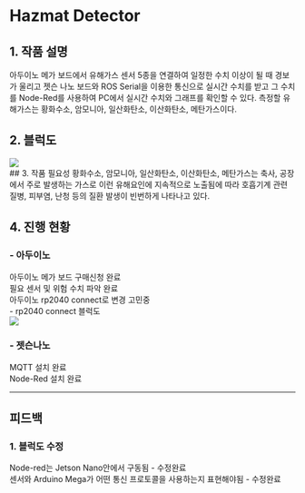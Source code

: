 # Hazmat Detector

## 1. 작품 설명
아두이노 메가 보드에서 유해가스 센서 5종을 연결하여 일정한 수치 이상이 될 때 경보가 울리고 젯슨 나노 보드와 ROS Serial을 이용한 통신으로 실시간 수치를 받고 그 수치를 Node-Red를 사용하여 PC에서 실시간 수치와 그래프를 확인할 수 있다. 측정할 유해가스는 황화수소, 암모니아, 일산화탄소, 이산화탄소, 메탄가스이다.<br/>

## 2. 블럭도
<img src="https://user-images.githubusercontent.com/65072588/175460913-06f60b67-47e3-4be5-84d6-f6b2cd46141b.PNG">
<br/>
## 3. 작품 필요성
황화수소, 암모니아, 일산화탄소, 이산화탄소, 메탄가스는 축사, 공장에서 주로 발생하는 가스로 이런 유해요인에 지속적으로 노출됨에 따라 호흡기계 관련 질병, 피부염, 난청 등의 질환 발생이 빈번하게 나타나고 있다. <br/>

## 4. 진행 현황
### - 아두이노
아두이노 메가 보드 구매신청 완료<br/>
필요 센서 및 위험 수치 파악 완료<br/>
아두이노 rp2040 connect로 변경 고민중<br/> - rp2040 connect 블럭도<br/>
<img src="https://user-images.githubusercontent.com/65072588/175474412-fe290a25-3259-4702-99c7-3bc951144123.PNG">
<br/>

### - 젯슨나노
MQTT 설치 완료<br/>
Node-Red 설치 완료<br/>

***
## 피드백
### 1. 블럭도 수정
Node-red는 Jetson Nano안에서 구동됨 - 수정완료<br/>
센서와 Arduino Mega가 어떤 통신 프로토콜을 사용하는지 표현해야됨 - 수정완료
